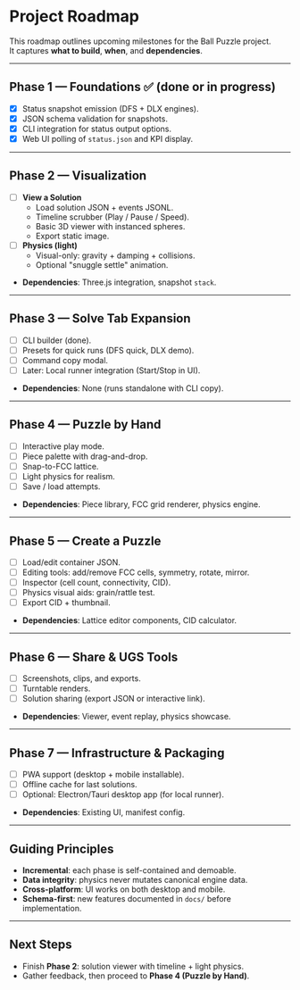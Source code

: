 # Project Roadmap

This roadmap outlines upcoming milestones for the Ball Puzzle project.  
It captures **what to build**, **when**, and **dependencies**.

---

## Phase 1 — Foundations ✅ (done or in progress)
- [x] Status snapshot emission (DFS + DLX engines).
- [x] JSON schema validation for snapshots.
- [x] CLI integration for status output options.
- [x] Web UI polling of `status.json` and KPI display.

---

## Phase 2 — Visualization
- [ ] **View a Solution**
  - Load solution JSON + events JSONL.
  - Timeline scrubber (Play / Pause / Speed).
  - Basic 3D viewer with instanced spheres.
  - Export static image.
- [ ] **Physics (light)**
  - Visual-only: gravity + damping + collisions.
  - Optional "snuggle settle" animation.
- **Dependencies**: Three.js integration, snapshot `stack`.

---

## Phase 3 — Solve Tab Expansion
- [ ] CLI builder (done).
- [ ] Presets for quick runs (DFS quick, DLX demo).
- [ ] Command copy modal.
- [ ] Later: Local runner integration (Start/Stop in UI).
- **Dependencies**: None (runs standalone with CLI copy).

---

## Phase 4 — Puzzle by Hand
- [ ] Interactive play mode.
- [ ] Piece palette with drag-and-drop.
- [ ] Snap-to-FCC lattice.
- [ ] Light physics for realism.
- [ ] Save / load attempts.
- **Dependencies**: Piece library, FCC grid renderer, physics engine.

---

## Phase 5 — Create a Puzzle
- [ ] Load/edit container JSON.
- [ ] Editing tools: add/remove FCC cells, symmetry, rotate, mirror.
- [ ] Inspector (cell count, connectivity, CID).
- [ ] Physics visual aids: grain/rattle test.
- [ ] Export CID + thumbnail.
- **Dependencies**: Lattice editor components, CID calculator.

---

## Phase 6 — Share & UGS Tools
- [ ] Screenshots, clips, and exports.
- [ ] Turntable renders.
- [ ] Solution sharing (export JSON or interactive link).
- **Dependencies**: Viewer, event replay, physics showcase.

---

## Phase 7 — Infrastructure & Packaging
- [ ] PWA support (desktop + mobile installable).
- [ ] Offline cache for last solutions.
- [ ] Optional: Electron/Tauri desktop app (for local runner).
- **Dependencies**: Existing UI, manifest config.

---

## Guiding Principles
- **Incremental**: each phase is self-contained and demoable.
- **Data integrity**: physics never mutates canonical engine data.
- **Cross-platform**: UI works on both desktop and mobile.
- **Schema-first**: new features documented in `docs/` before implementation.

---

## Next Steps
- Finish **Phase 2**: solution viewer with timeline + light physics.
- Gather feedback, then proceed to **Phase 4 (Puzzle by Hand)**.